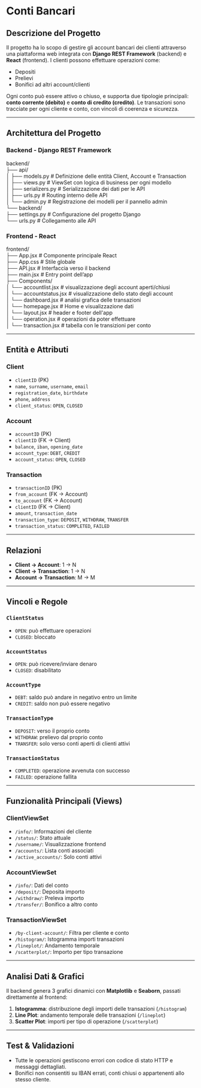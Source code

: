 # Conti Bancari

## Descrizione del Progetto

Il progetto ha lo scopo di gestire gli account bancari dei clienti attraverso una piattaforma web integrata con **Django REST Framework** (backend) e **React** (frontend). I clienti possono effettuare operazioni come:

- Depositi
- Prelievi
- Bonifici ad altri account/clienti

Ogni conto può essere attivo o chiuso, e supporta due tipologie principali: **conto corrente (debito)** e **conto di credito (credito)**. Le transazioni sono tracciate per ogni cliente e conto, con vincoli di coerenza e sicurezza.

---

## Architettura del Progetto

### Backend - Django REST Framework

backend/  
├── api/  
│ ├── models.py # Definizione delle entità Client, Account e Transaction  
│ ├── views.py # ViewSet con logica di business per ogni modello  
│ ├── serializers.py # Serializzazione dei dati per le API  
│ ├── urls.py # Routing interno delle API  
│ └── admin.py # Registrazione dei modelli per il pannello admin  
└── backend/  
├── settings.py # Configurazione del progetto Django  
└── urls.py # Collegamento alle API  

### Frontend - React

frontend/  
├── App.jsx # Componente principale React  
├── App.css # Stile globale  
├── API.jsx # Interfaccia verso il backend  
├── main.jsx # Entry point dell’app  
├── Components/  
│ └── accountlist.jsx # visualizzazione degli account aperti/chiusi  
│ └── accountstatus.jsx # visualizzazione dello stato degli account  
│ └── dashboard.jsx # analisi grafica delle transazioni  
│ └── homepage.jsx # Home e visualizzazione dati  
│ └── layout.jsx # header e footer dell'app  
│ └── operation.jsx # operazioni da poter effettuare  
│ └── transaction.jsx # tabella con le transizioni per conto  

---

## Entità e Attributi

### Client
- `clientID` (PK)
- `name`, `surname`, `username`, `email`
- `registration_date`, `birthdate`
- `phone`, `address`
- `client_status`: `OPEN`, `CLOSED`

### Account
- `accountID` (PK)
- `clientID` (FK → Client)
- `balance`, `iban`, `opening_date`
- `account_type`: `DEBT`, `CREDIT`
- `account_status`: `OPEN`, `CLOSED`

### Transaction
- `transactionID` (PK)
- `from_account` (FK → Account)
- `to_account` (FK → Account)
- `clientID` (FK → Client)
- `amount`, `transaction_date`
- `transaction_type`: `DEPOSIT`, `WITHDRAW`, `TRANSFER`
- `transaction_status`: `COMPLETED`, `FAILED`

---

## Relazioni

- **Client → Account**: 1 → N
- **Client → Transaction**: 1 → N
- **Account → Transaction**: M → M

---

## Vincoli e Regole

### `ClientStatus`
- `OPEN`: può effettuare operazioni
- `CLOSED`: bloccato

### `AccountStatus`
- `OPEN`: può ricevere/inviare denaro
- `CLOSED`: disabilitato

### `AccountType`
- `DEBT`: saldo può andare in negativo entro un limite
- `CREDIT`: saldo non può essere negativo

### `TransactionType`
- `DEPOSIT`: verso il proprio conto
- `WITHDRAW`: prelievo dal proprio conto
- `TRANSFER`: solo verso conti aperti di clienti attivi

### `TransactionStatus`
- `COMPLETED`: operazione avvenuta con successo
- `FAILED`: operazione fallita


---

## Funzionalità Principali (Views)

### ClientViewSet
- `/info/`: Informazioni del cliente
- `/status/`: Stato attuale
- `/username/`: Visualizzazione frontend
- `/accounts/`: Lista conti associati
- `/active_accounts/`: Solo conti attivi

### AccountViewSet
- `/info/`: Dati del conto
- `/deposit/`: Deposita importo
- `/withdraw/`: Preleva importo
- `/transfer/`: Bonifico a altro conto

### TransactionViewSet
- `/by-client-account/`: Filtra per cliente e conto
- `/histogram/`: Istogramma importi transazioni
- `/lineplot/`: Andamento temporale
- `/scatterplot/`: Importo per tipo transazione

---

## Analisi Dati & Grafici

Il backend genera 3 grafici dinamici con **Matplotlib** e **Seaborn**, passati direttamente al frontend:

1. **Istogramma**: distribuzione degli importi delle transazioni (`/histogram`)
2. **Line Plot**: andamento temporale delle transazioni (`/lineplot`)
3. **Scatter Plot**: importi per tipo di operazione (`/scatterplot`)

---

## Test & Validazioni

- Tutte le operazioni gestiscono errori con codice di stato HTTP e messaggi dettagliati.
- Bonifici non consentiti su IBAN errati, conti chiusi o appartenenti allo stesso cliente.
